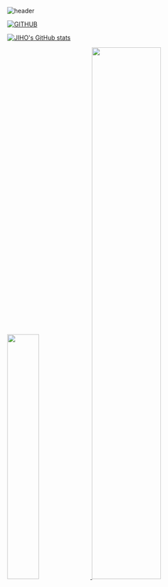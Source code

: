 ![header](https://capsule-render.vercel.app/api?type=waving&color=timeGradient&text=Welcome%20to%20Dxggie's%20GitHub%20👋&animation=twinkling&fontSize=35&fontAlignY=40&fontAlign=70&height=250)

[![GITHUB](https://hits.seeyoufarm.com/api/count/incr/badge.svg?url=https%3A%2F%2Fgithub.com%2Fjiholee0&count_bg=%23F29494&title_bg=%232F2E2E&icon=github.svg&icon_color=%23FFFFFF&title=GITHUB&edge_flat=false)](https://github.com/Dxggie)

[![JIHO's GitHub stats](https://github-readme-stats.vercel.app/api?username=Dxggie&include_all_commits=true&theme=dracula&hide_border=true&count_private=true)](https://github.com/jiholee0/github-readme-stats)


<a href="https://github.com/anuraghazra/github-readme-stats">
    <img src="https://github-readme-stats.vercel.app/api/top-langs/?username=Dxggie&layout=donut&show_icons=true&theme=material-palenight&hide_border=true&bg_color=20232a&icon_color=58A6FF&text_color=fff&title_color=58A6FF&count_private=true&exclude_repo=Face-Transfer-Application" width=38% />
</a>    
<a href="https://github.com/anuraghazra/github-readme-stats">
  <img src="https://github-readme-stats.vercel.app/api?username=Dxggie&show_icons=true&theme=material-palenight&hide_border=true&bg_color=20232a&icon_color=58A6FF&text_color=fff&title_color=58A6FF&count_private=true" width=56% />
</a>
<a href="https://github.com/ashutosh00710/github-readme-activity-graph">

    







<!---
Dxggie/Dxggie is a ✨ special ✨ repository because its `README.md` (this file) appears on your GitHub profile.
You can click the Preview link to take a look at your changes.
--->
